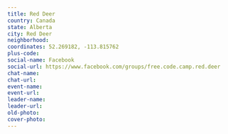 ```yaml
---
title: Red Deer
country: Canada
state: Alberta
city: Red Deer
neighborhood: 
coordinates: 52.269182, -113.815762
plus-code:
social-name: Facebook
social-url: https://www.facebook.com/groups/free.code.camp.red.deer
chat-name:
chat-url:
event-name:
event-url:
leader-name:
leader-url:
old-photo: 
cover-photo:
---
```

